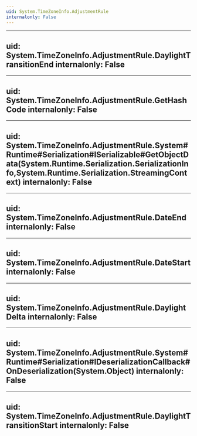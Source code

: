 ```yaml
---
uid: System.TimeZoneInfo.AdjustmentRule
internalonly: False
---
```


---
uid: System.TimeZoneInfo.AdjustmentRule.DaylightTransitionEnd
internalonly: False
---

---
uid: System.TimeZoneInfo.AdjustmentRule.GetHashCode
internalonly: False
---

---
uid: System.TimeZoneInfo.AdjustmentRule.System#Runtime#Serialization#ISerializable#GetObjectData(System.Runtime.Serialization.SerializationInfo,System.Runtime.Serialization.StreamingContext)
internalonly: False
---

---
uid: System.TimeZoneInfo.AdjustmentRule.DateEnd
internalonly: False
---

---
uid: System.TimeZoneInfo.AdjustmentRule.DateStart
internalonly: False
---

---
uid: System.TimeZoneInfo.AdjustmentRule.DaylightDelta
internalonly: False
---

---
uid: System.TimeZoneInfo.AdjustmentRule.System#Runtime#Serialization#IDeserializationCallback#OnDeserialization(System.Object)
internalonly: False
---

---
uid: System.TimeZoneInfo.AdjustmentRule.DaylightTransitionStart
internalonly: False
---
